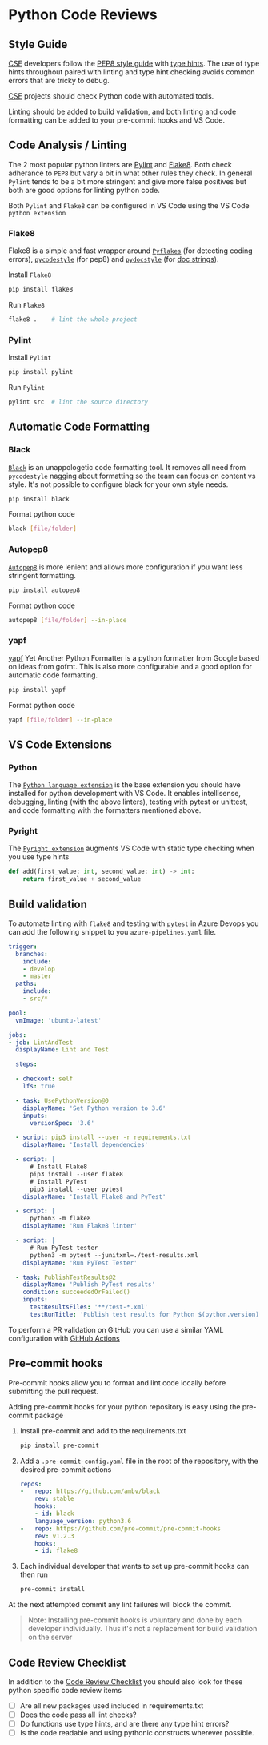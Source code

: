 # Python Code Reviews

## Style Guide

[CSE](../../CSE.md) developers follow the [PEP8 style guide](https://pep8.org/) with [type hints](https://www.python.org/dev/peps/pep-0484/). The use of type hints throughout paired with linting and type hint checking avoids common errors that are tricky to debug.

[CSE](../../CSE.md) projects should check Python code with automated tools.

Linting should be added to build validation, and both linting and code formatting can be added to your pre-commit hooks and VS Code.

## Code Analysis / Linting

The 2 most popular python linters are [Pylint](https://www.pylint.org/) and [Flake8](https://pypi.org/project/flake8/). Both check adherance to `PEP8` but vary a bit in what other rules they check. In general `Pylint` tends to be a bit more stringent and give more false positives but both are good options for linting python code.

Both `Pylint` and `Flake8` can be configured in VS Code using the VS Code `python extension`

### Flake8

Flake8 is a simple and fast wrapper around [`Pyflakes`](https://github.com/PyCQA/pyflakes) (for detecting coding errors), [`pycodestyle`](https://github.com/PyCQA/pycodestyle) (for pep8) and [`pydocstyle`](https://github.com/PyCQA/pydocstyle) (for [doc strings](https://www.python.org/dev/peps/pep-0257/)).

Install `Flake8`

```bash
pip install flake8
```

Run `Flake8`

```bash
flake8 .    # lint the whole project
```

### Pylint

Install `Pylint`

```bash
pip install pylint
```

Run `Pylint`

```bash
pylint src  # lint the source directory
```

## Automatic Code Formatting

### Black

[`Black`](https://github.com/psf/black) is an unappologetic code formatting tool. It removes all need from `pycodestyle` nagging about formatting so the team can focus on content vs style. It's not possible to configure black for your own style needs.

```bash
pip install black
```

Format python code

```bash
black [file/folder]
```

### Autopep8

[`Autopep8`](https://github.com/hhatto/autopep8) is more lenient and allows more configuration if you want less stringent formatting.

```bash
pip install autopep8
```

Format python code

```bash
autopep8 [file/folder] --in-place
```

### yapf

[yapf](https://github.com/google/yapf) Yet Another Python Formatter is a python formatter from Google based on ideas from gofmt.  This is also more configurable and a good option for automatic code formatting.

```bash
pip install yapf
```

Format python code

```bash
yapf [file/folder] --in-place
```

## VS Code Extensions

### Python

The [`Python language extension`](https://marketplace.visualstudio.com/items?itemName=ms-python.python) is the base extension you should have installed for python development with VS Code. It enables intellisense, debugging, linting (with the above linters), testing with pytest or unittest, and code formatting with the formatters mentioned above.

### Pyright

The [`Pyright extension`](https://marketplace.visualstudio.com/items?itemName=ms-pyright.pyright) augments VS Code with static type checking when you use type hints

```python
def add(first_value: int, second_value: int) -> int:
    return first_value + second_value
```

## Build validation

To automate linting with `flake8` and testing with `pytest` in Azure Devops you can add the following snippet to you `azure-pipelines.yaml` file.

```yaml
trigger:
  branches:
    include:
    - develop
    - master
  paths:
    include:
    - src/*

pool:
  vmImage: 'ubuntu-latest'

jobs:
- job: LintAndTest
  displayName: Lint and Test

  steps:

  - checkout: self
    lfs: true

  - task: UsePythonVersion@0
    displayName: 'Set Python version to 3.6'
    inputs:
      versionSpec: '3.6'

  - script: pip3 install --user -r requirements.txt
    displayName: 'Install dependencies'

  - script: |
      # Install Flake8
      pip3 install --user flake8
      # Install PyTest
      pip3 install --user pytest
    displayName: 'Install Flake8 and PyTest'

  - script: |
      python3 -m flake8
    displayName: 'Run Flake8 linter'

  - script: |
      # Run PyTest tester
      python3 -m pytest --junitxml=./test-results.xml
    displayName: 'Run PyTest Tester'

  - task: PublishTestResults@2
    displayName: 'Publish PyTest results'
    condition: succeededOrFailed()
    inputs:
      testResultsFiles: '**/test-*.xml'
      testRunTitle: 'Publish test results for Python $(python.version)'
```

To perform a PR validation on GitHub you can use a similar YAML configuration with [GitHub Actions](https://help.github.com/en/actions/language-and-framework-guides/using-python-with-github-actions)

## Pre-commit hooks

Pre-commit hooks allow you to format and lint code locally before submitting the pull request.

Adding pre-commit hooks for your python repository is easy using the pre-commit package

1. Install pre-commit and add to the requirements.txt

    ```bash
    pip install pre-commit
    ```

2. Add a `.pre-commit-config.yaml` file in the root of the repository, with the desired pre-commit actions

    ```yaml
    repos:
    -   repo: https://github.com/ambv/black
        rev: stable
        hooks:
        - id: black
        language_version: python3.6
    -   repo: https://github.com/pre-commit/pre-commit-hooks
        rev: v1.2.3
        hooks:
        - id: flake8
    ```

3. Each individual developer that wants to set up pre-commit hooks can then run

    ```bash
    pre-commit install
    ```

At the next attempted commit any lint failures will block the commit.

> Note: Installing pre-commit hooks is voluntary and done by each developer individually. Thus it's not a replacement for build validation on the server

## Code Review Checklist

In addition to the [Code Review Checklist](../README.md) you should also look for these python specific code review items

* [ ] Are all new packages used included in requirements.txt
* [ ] Does the code pass all lint checks?
* [ ] Do functions use type hints, and are there any type hint errors?
* [ ] Is the code readable and using pythonic constructs wherever possible.
